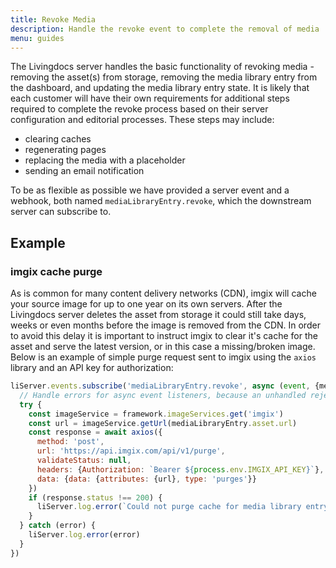 ```yaml
---
title: Revoke Media
description: Handle the revoke event to complete the removal of media
menu: guides
---
```


The Livingdocs server handles the basic functionality of revoking media - removing the asset(s) from storage, removing the media library entry from the dashboard, and updating the media library entry state.
It is likely that each customer will have their own requirements for additional steps required to complete the revoke process based on their server configuration and editorial processes.
These steps may include:
- clearing caches
- regenerating pages
- replacing the media with a placeholder
- sending an email notification

To be as flexible as possible we have provided a server event and a webhook, both named `mediaLibraryEntry.revoke`, which the downstream server can subscribe to.

## Example

### imgix cache purge

As is common for many content delivery networks (CDN), imgix will cache your source image for up to one year on its own servers.
After the Livingdocs server deletes the asset from storage it could still take days, weeks or even months before the image is removed from the CDN.
In order to avoid this delay it is important to instruct imgix to clear it's cache for the asset and serve the latest version, or in this case a missing/broken image.
Below is an example of simple purge request sent to imgix using the `axios` library and an API key for authorization:

```js
liServer.events.subscribe('mediaLibraryEntry.revoke', async (event, {mediaLibraryEntry}) => {
  // Handle errors for async event listeners, because an unhandled rejection will stop the server process!
  try {
    const imageService = framework.imageServices.get('imgix')
    const url = imageService.getUrl(mediaLibraryEntry.asset.url)
    const response = await axios({
      method: 'post',
      url: 'https://api.imgix.com/api/v1/purge',
      validateStatus: null,
      headers: {Authorization: `Bearer ${process.env.IMGIX_API_KEY}`},
      data: {data: {attributes: {url}, type: 'purges'}}
    })
    if (response.status !== 200) {
      liServer.log.error(`Could not purge cache for media library entry "${mediaLibraryEntry.id}"`)
    }
  } catch (error) {
    liServer.log.error(error)
  }
})
```

